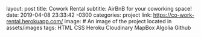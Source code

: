 layout: post
title:  Cowork Rental
subtitle: AirBnB for your coworking space!
date:   2019-04-08 23:33:42 -0300
categories: project
link: https://co-work-rental.herokuapp.com/
image: # An image of the project located in assets/images
tags:  HTML CSS Heroku Cloudinary MapBox Algolia Github
